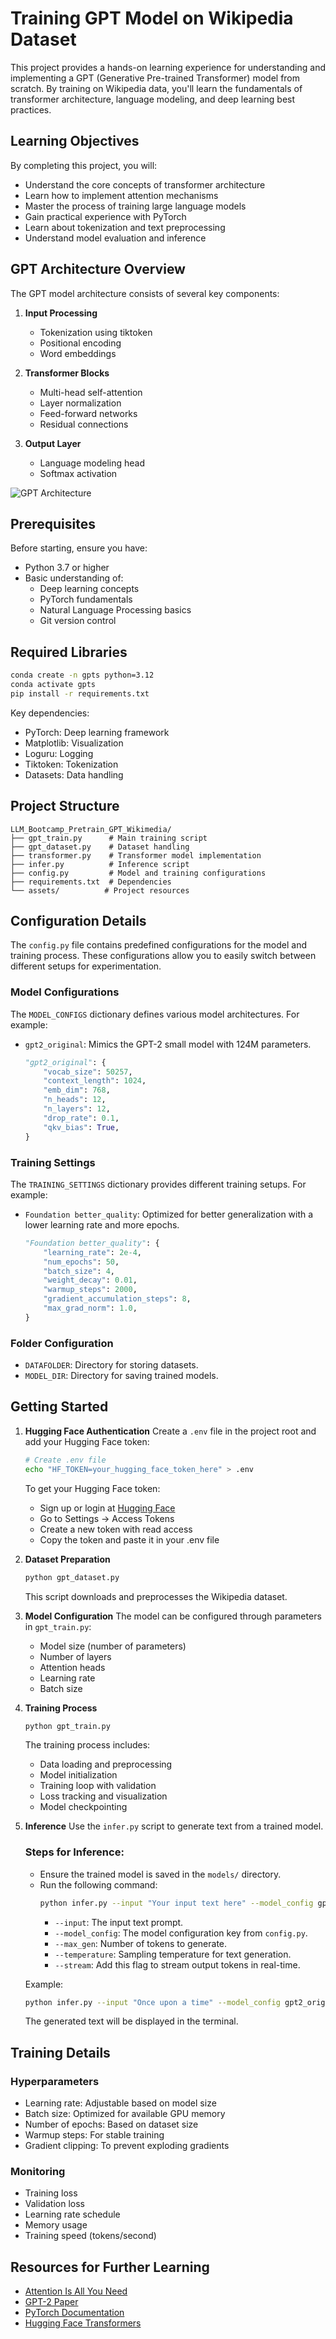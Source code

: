 # Training GPT Model on Wikipedia Dataset

This project provides a hands-on learning experience for understanding and implementing a GPT (Generative Pre-trained Transformer) model from scratch. By training on Wikipedia data, you'll learn the fundamentals of transformer architecture, language modeling, and deep learning best practices.

## Learning Objectives

By completing this project, you will:
- Understand the core concepts of transformer architecture
- Learn how to implement attention mechanisms
- Master the process of training large language models
- Gain practical experience with PyTorch
- Learn about tokenization and text preprocessing
- Understand model evaluation and inference

## GPT Architecture Overview

The GPT model architecture consists of several key components:

1. **Input Processing**
   - Tokenization using tiktoken
   - Positional encoding
   - Word embeddings

2. **Transformer Blocks**
   - Multi-head self-attention
   - Layer normalization
   - Feed-forward networks
   - Residual connections

3. **Output Layer**
   - Language modeling head
   - Softmax activation

![GPT Architecture](assest/GPT-2-architecture.ppm)

## Prerequisites

Before starting, ensure you have:
- Python 3.7 or higher
- Basic understanding of:
  - Deep learning concepts
  - PyTorch fundamentals
  - Natural Language Processing basics
  - Git version control

## Required Libraries

```bash
conda create -n gpts python=3.12
conda activate gpts
pip install -r requirements.txt
```

Key dependencies:
- PyTorch: Deep learning framework
- Matplotlib: Visualization
- Loguru: Logging
- Tiktoken: Tokenization
- Datasets: Data handling

## Project Structure

```
LLM_Bootcamp_Pretrain_GPT_Wikimedia/
├── gpt_train.py      # Main training script
├── gpt_dataset.py    # Dataset handling
├── transformer.py    # Transformer model implementation
├── infer.py          # Inference script
├── config.py         # Model and training configurations
├── requirements.txt  # Dependencies
└── assets/          # Project resources
```

## Configuration Details

The `config.py` file contains predefined configurations for the model and training process. These configurations allow you to easily switch between different setups for experimentation.

### Model Configurations
The `MODEL_CONFIGS` dictionary defines various model architectures. For example:
- `gpt2_original`: Mimics the GPT-2 small model with 124M parameters.
  ```python
  "gpt2_original": {
      "vocab_size": 50257,
      "context_length": 1024,
      "emb_dim": 768,
      "n_heads": 12,
      "n_layers": 12,
      "drop_rate": 0.1,
      "qkv_bias": True,
  }
  ```

### Training Settings
The `TRAINING_SETTINGS` dictionary provides different training setups. For example:
- `Foundation better_quality`: Optimized for better generalization with a lower learning rate and more epochs.
  ```python
  "Foundation better_quality": {
      "learning_rate": 2e-4,
      "num_epochs": 50,
      "batch_size": 4,
      "weight_decay": 0.01,
      "warmup_steps": 2000,
      "gradient_accumulation_steps": 8,
      "max_grad_norm": 1.0,
  }
  ```

### Folder Configuration
- `DATAFOLDER`: Directory for storing datasets.
- `MODEL_DIR`: Directory for saving trained models.

## Getting Started

1. **Hugging Face Authentication**
   Create a `.env` file in the project root and add your Hugging Face token:
   ```bash
   # Create .env file
   echo "HF_TOKEN=your_hugging_face_token_here" > .env
   ```
   
   To get your Hugging Face token:
   - Sign up or login at [Hugging Face](https://huggingface.co/)
   - Go to Settings → Access Tokens
   - Create a new token with read access
   - Copy the token and paste it in your .env file

2. **Dataset Preparation**
   ```bash
   python gpt_dataset.py
   ```
   This script downloads and preprocesses the Wikipedia dataset.

3. **Model Configuration**
   The model can be configured through parameters in `gpt_train.py`:
   - Model size (number of parameters)
   - Number of layers
   - Attention heads
   - Learning rate
   - Batch size

4. **Training Process**
   ```bash
   python gpt_train.py
   ```
   The training process includes:
   - Data loading and preprocessing
   - Model initialization
   - Training loop with validation
   - Loss tracking and visualization
   - Model checkpointing

5. **Inference**
   Use the `infer.py` script to generate text from a trained model.

   ### Steps for Inference:
   - Ensure the trained model is saved in the `models/` directory.
   - Run the following command:
     ```bash
     python infer.py --input "Your input text here" --model_config gpt2_original --max_gen 50 --temperature 1.0
     ```
     - `--input`: The input text prompt.
     - `--model_config`: The model configuration key from `config.py`.
     - `--max_gen`: Number of tokens to generate.
     - `--temperature`: Sampling temperature for text generation.
     - `--stream`: Add this flag to stream output tokens in real-time.

   Example:
   ```bash
   python infer.py --input "Once upon a time" --model_config gpt2_original --max_gen 100 --temperature 0.8
   ```

   The generated text will be displayed in the terminal.

## Training Details

### Hyperparameters
- Learning rate: Adjustable based on model size
- Batch size: Optimized for available GPU memory
- Number of epochs: Based on dataset size
- Warmup steps: For stable training
- Gradient clipping: To prevent exploding gradients

### Monitoring
- Training loss
- Validation loss
- Learning rate schedule
- Memory usage
- Training speed (tokens/second)

## Resources for Further Learning

- [Attention Is All You Need](https://arxiv.org/abs/1706.03762)
- [GPT-2 Paper](https://cdn.openai.com/better-language-models/language_models_are_unsupervised_multitask_learners.pdf)
- [PyTorch Documentation](https://pytorch.org/docs/stable/index.html)
- [Hugging Face Transformers](https://huggingface.co/docs/transformers/index)

